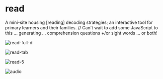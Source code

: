 # read
A mini-site housing [reading] decoding strategies; an interactive tool for primary learners and their families.  // Can't wait to add some JavaScript to this ... generating ... comprehension questions +/or sight words ... or both! 

![read-full-d](https://user-images.githubusercontent.com/44883733/55193355-1a914280-517d-11e9-94d0-90bd6c8e307e.png)

![read-tab](https://user-images.githubusercontent.com/44883733/55193363-1e24c980-517d-11e9-9415-59341cd7ee23.png)

![read-5](https://user-images.githubusercontent.com/44883733/54650455-036b9a00-4a85-11e9-9860-0814f447826a.png)

![audio](https://user-images.githubusercontent.com/44883733/55911792-5f6e9d80-5baf-11e9-9e31-90fa60ba88aa.png)
